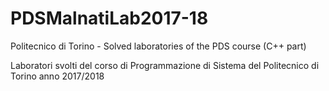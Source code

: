 # PDSMalnatiLab2017-18
Politecnico di Torino - Solved laboratories of the PDS course (C++ part)

Laboratori svolti del corso di Programmazione di Sistema del Politecnico di Torino anno 2017/2018
